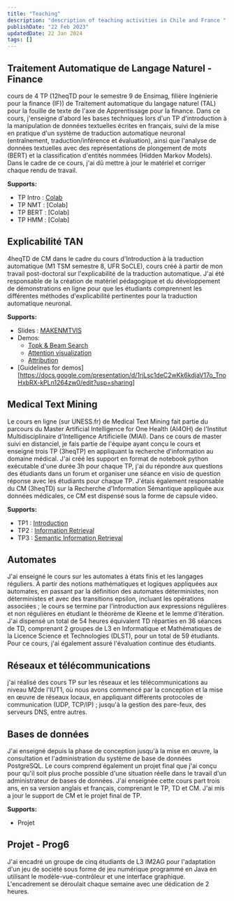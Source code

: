 ```yaml
---
title: "Teaching"
description: "description of teaching activities in Chile and France "
publishDate: "22 Feb 2023"
updatedDate: 22 Jan 2024
tags: []
---
```



## Traitement Automatique de Langage Naturel - Finance 

cours de 4 TP (12heqTD pour le semestre 9 de Ensimag, filière Ingénierie pour la finance (IF)) de Traitement automatique du langage naturel (TAL) pour la fouille de texte de l'axe de Apprentissage pour la finance.  Dans ce cours, j'enseigne d'abord les bases techniques lors d'un TP d'introduction à la manipulation de données textuelles écrites en français, suivi de la mise en pratique d'un système de traduction automatique neuronal (entraînement, traduction/inférence et évaluation), ainsi que l'analyse de données textuelles avec des représentations de plongement de mots (BERT) et la classification d'entités nommées (Hidden Markov Models). Dans le cadre de ce cours, j'ai dû mettre à jour le matériel et corriger chaque rendu de travail.

**Supports:** 
- TP Intro : [Colab](www.colab.com)
- TP NMT : [Colab]
- TP BERT : [Colab]
- TP HMM : [Colab]


## Explicabilité TAN

4heqTD de CM dans le cadre du cours d'Introduction à la traduction automatique (M1 TSM semestre 8, UFR SoCLE), cours créé à partir de mon travail post-doctoral sur l'explicabilité de la traduction automatique. J'ai été responsable de la création de matériel pédagogique et du développement de démonstrations en ligne pour que les étudiants comprennent les différentes méthodes d'explicabilité pertinentes pour la traduction automatique neuronal. 

**Supports:**
- Slides : [MAKENMTVIS](slides)
- Demos:
  - [Topk & Beam Search](https://huggingface.co/spaces/gabrielanicole/MNV-beam_search)
  - [Attention visualization](https://huggingface.co/spaces/gabrielanicole/makenmtviz)
  - [Attribution](https://huggingface.co/spaces/gabrielanicole/mnv_attr)
- [Guidelines for demos][https://docs.google.com/presentation/d/1rjLsc1deC2wKk6kdjaV17o_TnoHxbRX-kPLn1264zw0/edit?usp=sharing]

## Medical Text Mining

Le cours en ligne (sur UNESS.fr) de Medical Text Mining fait partie du parcours du Master Artificial Intelligence for One Health (AI4OH) de l'Institut Multidisciplinaire d'Intelligence Artificielle (MIAI). Dans ce cours de master suivi en distanciel, je fais partie de l'équipe ayant conçu le cours et enseigné trois TP (3heqTP) en appliquant la recherche d'information au domaine médical. J'ai créé les support en format de notebook python exécutable d'une durée 3h pour chaque TP, j'ai du répondre aux questions des étudiants dans un forum et organiser une séance en visio de question réponse avec les étudiants pour chaque TP. J'étais également responsable du CM (3heqTD) sur la Recherche d'Information Sémantique appliquée aux données médicales, ce CM est dispensé sous la forme de capsule video. 

**Supports:**
- TP1 : [Introduction](Colab)
- TP2 : [Information Retrieval](Colab)
- TP3 : [Semantic Information Retrieval](Colab)
<!-- - Semantic Information Retrieval [capsule](Drive)  -->

## Automates

J'ai enseigné le cours sur les automates à états finis et les langages réguliers. À partir des notions mathématiques et logiques appliquées aux automates, en passant par la définition des automates déterministes, non déterministes et avec des transitions epsilon, incluant les opérations associées ; le cours se termine par l'introduction aux expressions régulières et non régulières en étudiant le théorème de Kleene et le lemme d'itération. J'ai dispensé un total de 54 heures équivalent TD réparties en 36 séances de TD, comprenant 2 groupes de L3 en Informatique et Mathématiques de la Licence Science et Technologies (DLST), pour un total de 59 étudiants. Pour ce cours, j'ai également assuré l'évaluation continue des étudiants.


## Réseaux et télécommunications

j'ai réalisé des cours TP sur les réseaux et les télécommunications au niveau M2de l'IUT1, où nous avons commencé par la conception et la mise en œuvre de réseaux locaux, en appliquant diffèrents protocoles de communication (UDP, TCP/IP) ; jusqu'à la gestion des pare-feux, des serveurs DNS, entre autres.


## Bases de données

J'ai enseigné depuis la phase de conception jusqu'à la mise en œuvre, la consultation et l'administration du système de base de données PostgreSQL. Le cours comprend également un projet final que j'ai conçu pour qu'il soit plus proche possible d'une situation réelle dans le travail d'un administrateur de bases de données. J'ai enseignée cette cours part trois ans, en sa version anglais et français, comprenant le TP, TD et CM. J'ai mis a jour le support de CM et le projet final de TP.  

**Supports:**
- Projet

## Projet - Prog6

J'ai encadré un groupe de cinq étudiants de L3 IM2AG pour l'adaptation d'un jeu de société sous forme de jeu numérique programmé en Java en utilisant le modèle-vue-contrôleur et une interface graphique. L'encadrement se déroulait chaque semaine avec une dédication de 2 heures.
